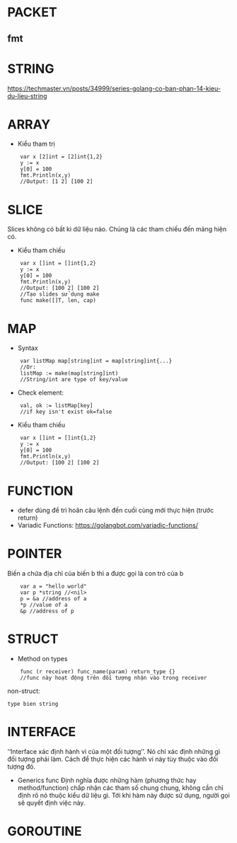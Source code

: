 # PACKET
## fmt
# STRING
 https://techmaster.vn/posts/34999/series-golang-co-ban-phan-14-kieu-du-lieu-string
# ARRAY
- Kiểu tham trị
```Golang
    var x [2]int = [2]int{1,2}
    y := x
    y[0] = 100
    fmt.Println(x,y)
    //Output: [1 2] [100 2]
```
# SLICE
Slices không có bất kì dữ liệu nào. Chúng là các tham chiếu đến mảng hiện có.
- Kiểu tham chiếu
```Golang
    var x []int = []int{1,2}
    y := x
    y[0] = 100
    fmt.Println(x,y)
    //Output: [100 2] [100 2]
    //Tạo slides sử dụng make
    func make([]T, len, cap)
```
# MAP
- Syntax
```Golang
    var listMap map[string]int = map[string]int{...}
    //Or:
    listMap := make(map[string]int)
    //String/int are type of key/value

```
- Check element:
```Golang
    val, ok := listMap[key]
    //if key isn't exist ok=false
```
- Kiểu tham chiếu
```Golang
    var x []int = []int{1,2}
    y := x
    y[0] = 100
    fmt.Println(x,y)
    //Output: [100 2] [100 2]
```
# FUNCTION
- defer dùng để trì hoãn câu lệnh đến cuối cùng mới thực hiện (trước return)
- Variadic Functions: https://golangbot.com/variadic-functions/ 
# POINTER
Biến a chứa địa chỉ của biến b thì a được gọi là con trỏ của b
```Golang
    var a = "hello world"
    var p *string //<nil>
    p = &a //address of a
    *p //value of a
    &p //address of p

```
# STRUCT
- Method on types
```Golang
    func (r receiver) func_name(param) return_type {}
    //func này hoạt động trên đối tượng nhận vào trong receiver 
```
non-struct:
```golang
type bien string
```

# INTERFACE
‘‘Interface xác định hành vi của một đối tượng’’. Nó chỉ xác định những gì đối tượng phải làm. Cách để thực hiện các hành vi này tùy thuộc vào đối tượng đó.
- Generics func
Định nghĩa được những hàm (phương thức hay method/function) chấp nhận các tham số chung chung, không cần chỉ định rõ nó thuộc kiểu dữ liệu gì. Tới khi hàm này được sử dụng, người gọi sẽ quyết định việc này.

# GOROUTINE

